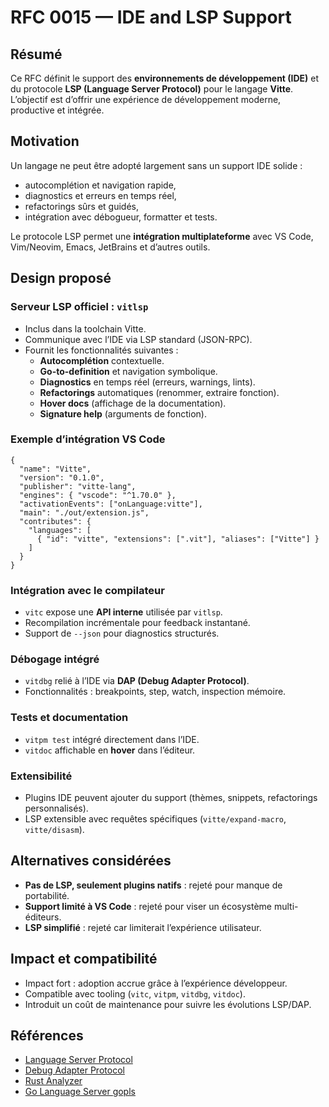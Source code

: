 # RFC 0015 — IDE and LSP Support

## Résumé
Ce RFC définit le support des **environnements de développement (IDE)** et du protocole **LSP (Language Server Protocol)** pour le langage **Vitte**.  
L’objectif est d’offrir une expérience de développement moderne, productive et intégrée.

## Motivation
Un langage ne peut être adopté largement sans un support IDE solide :  
- autocomplétion et navigation rapide,  
- diagnostics et erreurs en temps réel,  
- refactorings sûrs et guidés,  
- intégration avec débogueur, formatter et tests.  

Le protocole LSP permet une **intégration multiplateforme** avec VS Code, Vim/Neovim, Emacs, JetBrains et d’autres outils.

## Design proposé

### Serveur LSP officiel : `vitlsp`
- Inclus dans la toolchain Vitte.  
- Communique avec l’IDE via LSP standard (JSON-RPC).  
- Fournit les fonctionnalités suivantes :  
  - **Autocomplétion** contextuelle.  
  - **Go-to-definition** et navigation symbolique.  
  - **Diagnostics** en temps réel (erreurs, warnings, lints).  
  - **Refactorings** automatiques (renommer, extraire fonction).  
  - **Hover docs** (affichage de la documentation).  
  - **Signature help** (arguments de fonction).  

### Exemple d’intégration VS Code
```jsonc
{
  "name": "Vitte",
  "version": "0.1.0",
  "publisher": "vitte-lang",
  "engines": { "vscode": "^1.70.0" },
  "activationEvents": ["onLanguage:vitte"],
  "main": "./out/extension.js",
  "contributes": {
    "languages": [
      { "id": "vitte", "extensions": [".vit"], "aliases": ["Vitte"] }
    ]
  }
}
```

### Intégration avec le compilateur
- `vitc` expose une **API interne** utilisée par `vitlsp`.  
- Recompilation incrémentale pour feedback instantané.  
- Support de `--json` pour diagnostics structurés.  

### Débogage intégré
- `vitdbg` relié à l’IDE via **DAP (Debug Adapter Protocol)**.  
- Fonctionnalités : breakpoints, step, watch, inspection mémoire.  

### Tests et documentation
- `vitpm test` intégré directement dans l’IDE.  
- `vitdoc` affichable en **hover** dans l’éditeur.  

### Extensibilité
- Plugins IDE peuvent ajouter du support (thèmes, snippets, refactorings personnalisés).  
- LSP extensible avec requêtes spécifiques (`vitte/expand-macro`, `vitte/disasm`).  

## Alternatives considérées
- **Pas de LSP, seulement plugins natifs** : rejeté pour manque de portabilité.  
- **Support limité à VS Code** : rejeté pour viser un écosystème multi-éditeurs.  
- **LSP simplifié** : rejeté car limiterait l’expérience utilisateur.  

## Impact et compatibilité
- Impact fort : adoption accrue grâce à l’expérience développeur.  
- Compatible avec tooling (`vitc`, `vitpm`, `vitdbg`, `vitdoc`).  
- Introduit un coût de maintenance pour suivre les évolutions LSP/DAP.  

## Références
- [Language Server Protocol](https://microsoft.github.io/language-server-protocol/)  
- [Debug Adapter Protocol](https://microsoft.github.io/debug-adapter-protocol/)  
- [Rust Analyzer](https://rust-analyzer.github.io/)  
- [Go Language Server gopls](https://pkg.go.dev/golang.org/x/tools/gopls)  
